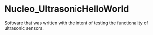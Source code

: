 # Nucleo_UltrasonicHelloWorld
Software that was written with the intent of testing the functionality of ultrasonic sensors.
